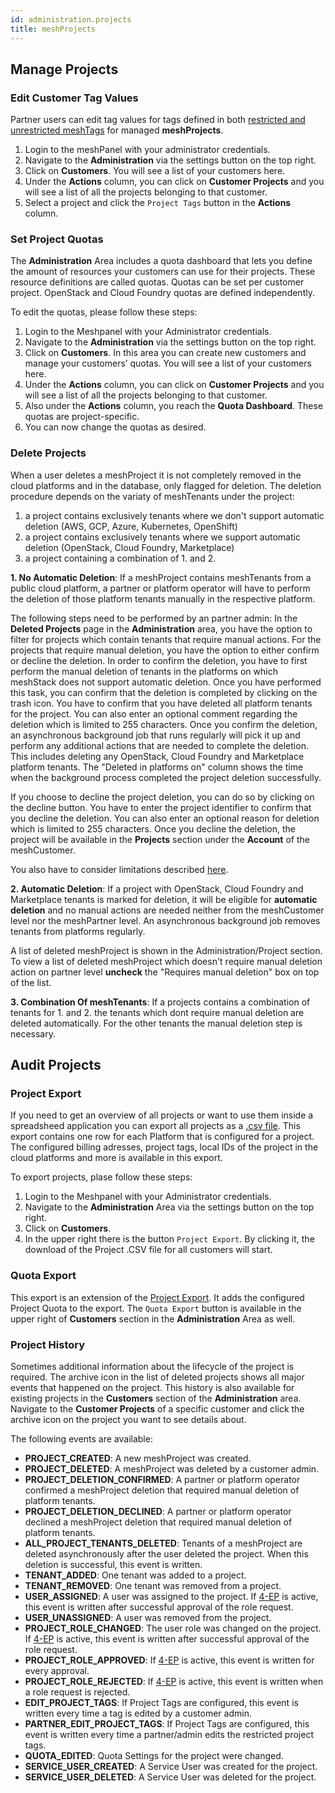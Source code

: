 ```yaml
---
id: administration.projects
title: meshProjects
---
```


## Manage Projects

### Edit Customer Tag Values

Partner users can edit tag values for tags defined in both [restricted and unrestricted meshTags](meshstack.metadata-tags.md) for managed **meshProjects**.

1. Login to the meshPanel with your administrator credentials.
2. Navigate to the **Administration** via the settings button on the top right.
3. Click on **Customers**. You will see a list of your customers here.
4. Under the **Actions** column, you can click on **Customer Projects** and you will see a list of all the projects belonging to that customer.
5. Select a project and click the `Project Tags` button in the **Actions** column.

### Set Project Quotas

The **Administration** Area includes a quota dashboard that lets you define the amount of resources your customers can use for their projects. These resource definitions are called quotas. Quotas can be set per customer project. OpenStack and Cloud Foundry quotas are defined independently.

To edit the quotas, please follow these steps:

1. Login to the Meshpanel with your Administrator credentials.
2. Navigate to the **Administration** via the settings button on the top right.
3. Click on **Customers**. In this area you can create new customers and manage your customers’ quotas. You will see a list of your customers here.
4. Under the **Actions** column, you can click on **Customer Projects** and you will see a list of all the projects belonging to that customer.
5. Also under the **Actions** column, you reach the **Quota Dashboard**. These quotas are project-specific.
6. You can now change the quotas as desired.

### Delete Projects

When a user deletes a meshProject it is not completely removed in the cloud platforms and in the database, only flagged for deletion.
The deletion procedure depends on the variaty of meshTenants under the project:

1. a project contains exclusively tenants where we don't support automatic deletion (AWS, GCP, Azure, Kubernetes, OpenShift)
2. a project contains exclusively tenants where we support automatic deletion (OpenStack, Cloud Foundry, Marketplace)
3. a project containing a combination of 1. and 2.

**1. No Automatic Deletion**: If a meshProject contains meshTenants from a public cloud platform, a partner or platform operator will have to perform the deletion of those platform tenants manually in the respective platform.

The following steps need to be performed by an partner admin:
In the **Deleted Projects** page in the **Administration** area, you have the option to filter for projects which contain tenants that require manual actions.
For the projects that require manual deletion, you have the option to either confirm or decline the deletion. In order to confirm the deletion, you have to first perform the manual deletion of tenants in the platforms on which meshStack does not support automatic deletion. Once you have performed this task, you can confirm that the deletion is completed by clicking on the trash icon. You have to confirm that you have deleted all platform tenants for the project.
You can also enter an optional comment regarding the deletion which is limited to 255 characters. Once you confirm the deletion, an asynchronous background job that runs regularly will pick it up and perform any additional actions that are needed to complete the deletion. This includes deleting any OpenStack, Cloud Foundry and Marketplace platform tenants.
The "Deleted in platforms on" column shows the time when the background process completed the project deletion successfully.

If you choose to decline the project deletion, you can do so by clicking on the decline button. You have to enter the project identifier to confirm that you decline the deletion.
You can also enter an optional reason for deletion which is limited to 255 characters. Once you decline the deletion, the project will be available in the **Projects** section under the **Account** of the meshCustomer.

You also have to consider limitations described [here](meshstack.tenants.md).

**2. Automatic Deletion**: If a project with OpenStack, Cloud Foundry and Marketplace tenants is marked for deletion, it will be eligible for **automatic deletion** and no manual actions are needed neither from the meshCustomer level nor the meshPartner level. An asynchronous background job removes tenants from platforms regularly.

A list of deleted meshProject is shown in the Administration/Project section. To view a list of deleted meshProject which doesn't require manual deletion action on partner level **uncheck** the "Requires manual deletion" box on top of the list.

**3. Combination Of meshTenants**: If a projects contains a combination of tenants for 1. and 2. the tenants which dont require manual deletion are deleted automatically. For the other tenants the manual deletion step is necessary.

## Audit Projects

### Project Export

If you need to get an overview of all projects or want to use them inside a spreadsheed application you can export all projects as a
[.csv file](https://en.wikipedia.org/wiki/Comma-separated_values). This export contains one row for each Platform that is configured for a project. The configured billing adresses, project tags, local IDs of the project in the cloud platforms and more is available in this export.

To export projects, plase follow these steps:

1. Login to the Meshpanel with your Administrator credentials.
2. Navigate to the **Administration** Area via the settings button on the top right.
3. Click on **Customers**.
4. In the upper right there is the button `Project Export`. By clicking it, the download of the Project .CSV file for all customers will start.

### Quota Export

This export is an extension of the [Project Export](#project-export). It adds the configured Project Quota to the export. The `Quota Export` button is available in the upper right of **Customers** section in the **Administration** Area as well.

### Project History

Sometimes additional information about the lifecycle of the project is required. The archive icon in the list of deleted projects shows all major events that happened on the project. This history is also available for existing projects in the **Customers** section of the **Administration** area. Navigate to the **Customer Projects** of a specific customer and click the archive icon on the project you want to see details about.

The following events are available:

- **PROJECT_CREATED**: A new meshProject was created.
- **PROJECT_DELETED**: A meshProject was deleted by a customer admin.
- **PROJECT_DELETION_CONFIRMED**: A partner or platform operator confirmed a meshProject deletion that required manual deletion of platform tenants.
- **PROJECT_DELETION_DECLINED**: A partner or platform operator declined a meshProject deletion that required manual deletion of platform tenants.
- **ALL_PROJECT_TENANTS_DELETED**: Tenants of a meshProject are deleted asynchronously after the user deleted the project. When this deletion is successful, this event is written.
- **TENANT_ADDED**: One tenant was added to a project.
- **TENANT_REMOVED**: One tenant was removed from a project.
- **USER_ASSIGNED**: A user was assigned to the project. If [4-EP](meshstack.authorization.md#user-project-role-approval) is active, this event is written after successful approval of the role request.
- **USER_UNASSIGNED**: A user was removed from the project.
- **PROJECT_ROLE_CHANGED**: The user role was changed on the project. If [4-EP](meshstack.authorization.md#user-project-role-approval) is active, this event is written after successful approval of the role request.
- **PROJECT_ROLE_APPROVED**: If [4-EP](meshstack.authorization.md#user-project-role-approval) is active, this event is written for every approval.
- **PROJECT_ROLE_REJECTED**: If [4-EP](meshstack.authorization.md#user-project-role-approval) is active, this event is written when a role request is rejected.
- **EDIT_PROJECT_TAGS**: If Project Tags are configured, this event is written every time a tag is edited by a customer admin.
- **PARTNER_EDIT_PROJECT_TAGS**: If Project Tags are configured, this event is written every time a partner/admin edits the restricted project tags.
- **QUOTA_EDITED**: Quota Settings for the project were changed.
- **SERVICE_USER_CREATED**: A Service User was created for the project.
- **SERVICE_USER_DELETED**: A Service User was deleted for the project.
